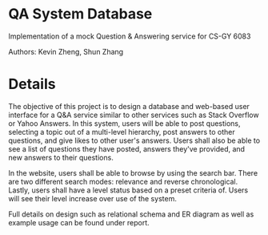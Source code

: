 # QA System Database
Implementation of a mock Question & Answering service for CS-GY 6083

Authors: Kevin Zheng, Shun Zhang

# Details
The objective of this project is to design a database and web-based user interface for a Q&A service similar to other services such as Stack Overflow or Yahoo Answers. In this system, users will be able to post questions, selecting a topic out of a multi-level hierarchy, post answers to other questions, and give likes to other user's answers. Users shall also be able to see a list of questions they have posted, answers they've provided, and new answers to their questions. 

In the website, users shall be able to browse by using the search bar. There are two different search modes: relevance and reverse chronological. Lastly, users shall have a level status based on a preset criteria of. Users will see their level increase over use of the system.

Full details on design such as relational schema and ER diagram as well as example usage can be found under report.